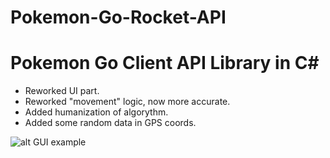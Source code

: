 # Pokemon-Go-Rocket-API

# Pokemon Go Client API Library in C# #

- Reworked UI part.
- Reworked "movement" logic, now more accurate.
- Added humanization of algorythm.
- Added some random data in GPS coords.

![alt GUI example](http://i.imgur.com/Q91hdTf.png)

